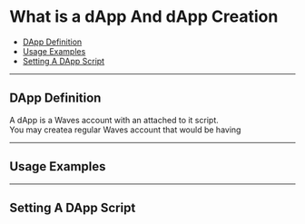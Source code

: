 # What is a dApp And dApp Creation #

- [DApp Definition]()
- [Usage Examples]()
- [Setting A DApp Script]()

---

## DApp Definition ##

A dApp is a Waves account with an attached to it script.<br>
You may createa regular Waves account that would be having 


---

## Usage Examples ##

---

## Setting A DApp Script ##